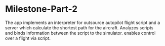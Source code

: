 # Milestone-Part-2
The app implements an interpreter for outsource autopilot flight script and a server which calculate the shortest path for the aircraft.
Analyzes scripts and binds information between the script to the simulator.
enables control over a flight via script.
